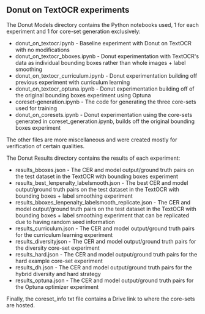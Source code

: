 Donut on TextOCR experiments
---
The Donut Models directory contains the Python notebooks used, 1 for each experiment and 1 for core-set generation exclusively:
- donut_on_textocr.ipynb - Baseline experiment with Donut on TextOCR with no modifications
- donut_on_textocr_bboxes.ipynb - Donut experimentation with TextOCR's data as individual bounding boxes rather than whole images + label smoothing
- donut_on_textocr_curriculum.ipynb - Donut experimentation building off previous experiment with curriculum learning
- donut_on_textocr_optuna.ipynb - Donut experimentation building off of the original bounding boxes experiment using Optuna
- coreset-generation.ipynb - The code for generating the three core-sets used for training
- donut_on_coresets.ipynb - Donut experimentation using the core-sets generated in coreset_generation.ipynb, builds off the original bounding boxes experiment

The other files are more miscellaneous and were created mostly for verification of certain qualities.

The Donut Results directory contains the results of each experiment:
 - results_bboxes.json - The CER and model output/ground truth pairs on the test dataset in the TextOCR with bounding boxes experiment
 - results_best_lenpenalty_labelsmooth.json - The best CER and model output/ground truth pairs on the test dataset in the TextOCR with bounding boxes + label smoothing experiment
 - results_bboxes_lenpenalty_labelsmooth_replicate.json - The CER and model output/ground truth pairs on the test dataset in the TextOCR with bounding boxes + label smoothing experiment that can be replicated due to having random seed information
 - results_curriculum.json - The CER and model output/ground truth pairs for the curriculum learning experiment
 - results_diversityjson - The CER and model output/ground truth pairs for the diversity core-set experiment
 - results_hard.json - The CER and model output/ground truth pairs for the hard example core-set experiment
 - results_dh.json - The CER and model output/ground truth pairs for the hybrid diversity and hard strategy
 - results_optuna.json - The CER and model output/ground truth pairs for the Optuna optimizer experiment

Finally, the coreset_info txt file contains a Drive link to where the core-sets are hosted.
